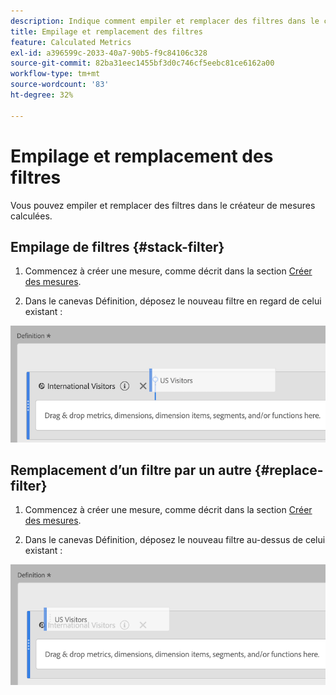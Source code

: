 ```yaml
---
description: Indique comment empiler et remplacer des filtres dans le créateur de mesures calculées.
title: Empilage et remplacement des filtres
feature: Calculated Metrics
exl-id: a396599c-2033-40a7-90b5-f9c84106c328
source-git-commit: 82ba31eec1455bf3d0c746cf5eebc81ce6162a00
workflow-type: tm+mt
source-wordcount: '83'
ht-degree: 32%

---
```


# Empilage et remplacement des filtres

Vous pouvez empiler et remplacer des filtres dans le créateur de mesures calculées.

## Empilage de filtres {#stack-filter}

1. Commencez à créer une mesure, comme décrit dans la section [Créer des mesures](/help/components/calc-metrics/cm-workflow/cm-build-metrics.md).

1. Dans le canevas Définition, déposez le nouveau filtre en regard de celui existant :

![](assets/cm_stack_seg.png)

## Remplacement dʼun filtre par un autre {#replace-filter}

1. Commencez à créer une mesure, comme décrit dans la section [Créer des mesures](/help/components/calc-metrics/cm-workflow/cm-build-metrics.md).

1. Dans le canevas Définition, déposez le nouveau filtre au-dessus de celui existant :

![](assets/cm_replace_seg.png)
